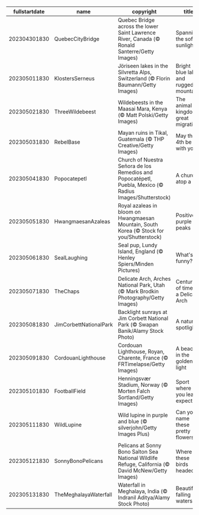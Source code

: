 |fullstartdate|name|copyright|title|image|
|--|--|--|--|--|
202304301830|QuebecCityBridge|Quebec Bridge across the lower Saint Lawrence River, Canada (© Ronald Santerre/Getty Images)|Spanning the soft sunlight|![](/en-IN/2023/05/202304301830QuebecCityBridge.jpg)|
202305011830|KlostersSerneus|Jöriseen lakes in the Silvretta Alps, Switzerland (© Florin Baumann/Getty Images)|Bright blue lakes and rugged mountains|![](/en-IN/2023/05/202305011830KlostersSerneus.jpg)|
202305021830|ThreeWildebeest|Wildebeests in the Maasai Mara, Kenya (© Matt Polski/Getty Images)|The animal kingdom's great migration|![](/en-IN/2023/05/202305021830ThreeWildebeest.jpg)|
202305031830|RebelBase|Mayan ruins in Tikal, Guatemala (© THP Creative/Getty Images)|May the 4th be with you|![](/en-IN/2023/05/202305031830RebelBase.jpg)|
202305041830|Popocatepetl|Church of Nuestra Señora de los Remedios and Popocatépetl, Puebla, Mexico (© Radius Images/Shutterstock)|A church atop a hill|![](/en-IN/2023/05/202305041830Popocatepetl.jpg)|
202305051830|HwangmaesanAzaleas|Royal azaleas in bloom on Hwangmaesan Mountain, South Korea (© Stock for you/Shutterstock)|Positively purple peaks|![](/en-IN/2023/05/202305051830HwangmaesanAzaleas.jpg)|
202305061830|SealLaughing|Seal pup, Lundy Island, England (© Henley Spiers/Minden Pictures)|What's so funny?|![](/en-IN/2023/05/202305061830SealLaughing.jpg)|
202305071830|TheChaps|Delicate Arch, Arches National Park, Utah (© Mark Brodkin Photography/Getty Images)|Centuries of time in a Delicate Arch|![](/en-IN/2023/05/202305071830TheChaps.jpg)|
202305081830|JimCorbettNationalPark|Backlight sunrays at Jim Corbett National Park (© Swapan Banik/Alamy Stock Photo)|A natural spotlight|![](/en-IN/2023/05/202305081830JimCorbettNationalPark.jpg)|
202305091830|CordouanLighthouse|Cordouan Lighthouse, Royan, Charente, France (© FRTimelapse/Getty Images)|A beacon in the golden light|![](/en-IN/2023/05/202305091830CordouanLighthouse.jpg)|
202305101830|FootballField|Henningsvær Stadium, Norway (© Morten Falch Sortland/Getty Images)|Sport where you least expect it|![](/en-IN/2023/05/202305101830FootballField.jpg)|
202305111830|WildLupine|Wild lupine in purple and blue (© silverjohn/Getty Images Plus)|Can you name these pretty flowers?|![](/en-IN/2023/05/202305111830WildLupine.jpg)|
202305121830|SonnyBonoPelicans|Pelicans at Sonny Bono Salton Sea National Wildlife Refuge, California (© David McNew/Getty Images)|Where are these birds headed?|![](/en-IN/2023/05/202305121830SonnyBonoPelicans.jpg)|
202305131830|TheMeghalayaWaterfall|Waterfall in Meghalaya, India (© Indranil Aditya/Alamy Stock Photo)|Beautiful falling waters|![](/en-IN/2023/05/202305131830TheMeghalayaWaterfall.jpg)|

